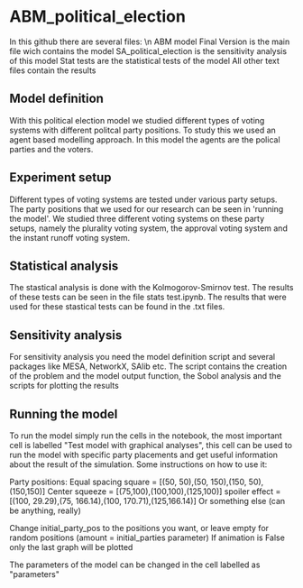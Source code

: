 # ABM_political_election
In this github there are several files: \n
ABM model Final Version is the main file wich contains the model
SA_political_election is the sensitivity analysis of this model
Stat tests are the statistical tests of the model
All other text files contain the results

## Model definition
With this political election model we studied different types of voting systems with different politcal party positions. To study this we used an agent based modelling approach. In this model the agents are the polical parties and the voters.

## Experiment setup
Different types of voting systems are tested under various party setups. The party positions that we used for our research can be seen in 'running the model'. We studied three different voting systems on these party setups, namely the plurality voting system, the approval voting system and the instant runoff voting system.

## Statistical analysis
The stastical analysis is done with the Kolmogorov-Smirnov test. The results of these tests can be seen in the file stats test.ipynb. The results that were used for these stastical tests can be found in the .txt files.

## Sensitivity analysis

For sensitivity analysis you need the model definition script and several packages like MESA, NetworkX, SAlib etc. The script contains the creation of the problem and the model output function, the Sobol analysis and the scripts for plotting the results

## Running the model
To run the model simply run the cells in the notebook, the most important cell is labelled "Test model with graphical analyses", this cell can be used to run the model with specific party placements and get useful information about the result of the simulation. Some instructions on how to use it:

Party positions:
Equal spacing square = [(50, 50),(50, 150),(150, 50),(150,150)]
Center squeeze = [(75,100),(100,100),(125,100)]
spoiler effect = [(100, 29.29),(75, 166.14),(100, 170.71),(125,166.14)]
Or something else (can be anything, really)

Change initial_party_pos to the positions you want, or leave empty for random positions (amount = initial_parties parameter)
If animation is False only the last graph will be plotted

The parameters of the model can be changed in the cell labelled as "parameters"
